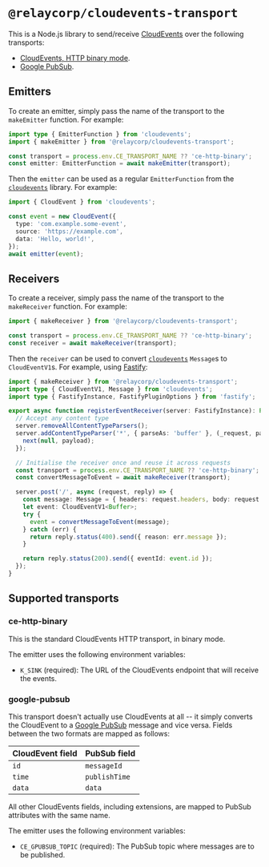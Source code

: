# `@relaycorp/cloudevents-transport`

This is a Node.js library to send/receive [CloudEvents](https://cloudevents.io) over the following transports:

- [CloudEvents, HTTP binary mode](#ce-http-binary).
- [Google PubSub](#google-pubsub).

## Emitters

To create an emitter, simply pass the name of the transport to the `makeEmitter` function. For example:

```typescript
import type { EmitterFunction } from 'cloudevents';
import { makeEmitter } from '@relaycorp/cloudevents-transport';

const transport = process.env.CE_TRANSPORT_NAME ?? 'ce-http-binary';
const emitter: EmitterFunction = await makeEmitter(transport);
```

Then the `emitter` can be used as a regular `EmitterFunction` from the [`cloudevents`](https://www.npmjs.com/package/cloudevents) library. For example:

```typescript
import { CloudEvent } from 'cloudevents';

const event = new CloudEvent({
  type: 'com.example.some-event',
  source: 'https://example.com',
  data: 'Hello, world!',
});
await emitter(event);
```

## Receivers

To create a receiver, simply pass the name of the transport to the `makeReceiver` function. For example:

```typescript
import { makeReceiver } from '@relaycorp/cloudevents-transport';

const transport = process.env.CE_TRANSPORT_NAME ?? 'ce-http-binary';
const receiver = await makeReceiver(transport);
```

Then the `receiver` can be used to convert [`cloudevents`](https://www.npmjs.com/package/cloudevents) `Message`s to `CloudEventV1`s. For example, using [Fastify](https://fastify.dev):

```typescript
import { makeReceiver } from '@relaycorp/cloudevents-transport';
import type { CloudEventV1, Message } from 'cloudevents';
import type { FastifyInstance, FastifyPluginOptions } from 'fastify';

export async function registerEventReceiver(server: FastifyInstance): Promise<void> {
  // Accept any content type
  server.removeAllContentTypeParsers();
  server.addContentTypeParser('*', { parseAs: 'buffer' }, (_request, payload, next) => {
    next(null, payload);
  });

  // Initialise the receiver once and reuse it across requests
  const transport = process.env.CE_TRANSPORT_NAME ?? 'ce-http-binary';
  const convertMessageToEvent = await makeReceiver(transport);

  server.post('/', async (request, reply) => {
    const message: Message = { headers: request.headers, body: request.body };
    let event: CloudEventV1<Buffer>;
    try {
      event = convertMessageToEvent(message);
    } catch (err) {
      return reply.status(400).send({ reason: err.message });
    }

    return reply.status(200).send({ eventId: event.id });
  });
}
```

## Supported transports

### ce-http-binary

This is the standard CloudEvents HTTP transport, in binary mode.

The emitter uses the following environment variables:

- `K_SINK` (required): The URL of the CloudEvents endpoint that will receive the events.

### google-pubsub

This transport doesn't actually use CloudEvents at all -- it simply converts the CloudEvent to a [Google PubSub](https://cloud.google.com/pubsub) message and vice versa. Fields between the two formats are mapped as follows:

| CloudEvent field | PubSub field  |
| ---------------- | ------------- |
| `id`             | `messageId`   |
| `time`           | `publishTime` |
| `data`           | `data`        |

All other CloudEvents fields, including extensions, are mapped to PubSub attributes with the same name.

The emitter uses the following environment variables:

- `CE_GPUBSUB_TOPIC` (required): The PubSub topic where messages are to be published.
